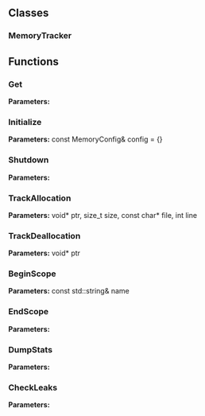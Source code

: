 
## Classes

### MemoryTracker




## Functions

### Get



**Parameters:** 

### Initialize



**Parameters:** const MemoryConfig& config = {}

### Shutdown



**Parameters:** 

### TrackAllocation



**Parameters:** void* ptr, size_t size, const char* file, int line

### TrackDeallocation



**Parameters:** void* ptr

### BeginScope



**Parameters:** const std::string& name

### EndScope



**Parameters:** 

### DumpStats



**Parameters:** 

### CheckLeaks



**Parameters:** 
